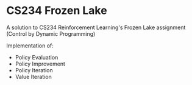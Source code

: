 # CS234 Frozen Lake

A solution to CS234 Reinforcement Learning's Frozen Lake assignment
(Control by Dynamic Programming)

Implementation of:
* Policy Evaluation
* Policy Improvement
* Policy Iteration
* Value Iteration

